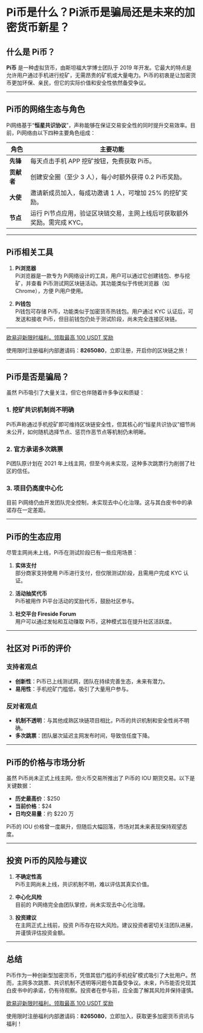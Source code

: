 # Pi币是什么？Pi派币是骗局还是未来的加密货币新星？



## 什么是 Pi币？

**Pi币** 是一种虚拟货币，由斯坦福大学博士团队于 2019 年开发。它最大的特点是允许用户通过手机进行挖矿，无需昂贵的矿机或大量电力。Pi币的初衷是让加密货币更加环保、亲民，但它的实际价值和安全性依然备受争议。

---

## Pi币的网络生态与角色

Pi网络基于“**恒星共识协议**”，声称能够在保证交易安全性的同时提升交易效率。目前，Pi网络由以下四种主要角色组成：

| 角色      | 主要功能                                                                 |
|-----------|--------------------------------------------------------------------------|
| **先锋**  | 每天点击手机 APP 挖矿按钮，免费获取 Pi币。                              |
| **贡献者**| 创建安全圈（至少 3 人），每小时额外获得 0.2 Pi币奖励。                   |
| **大使**  | 邀请新成员加入，每成功邀请 1 人，可增加 25% 的挖矿奖励。                |
| **节点**  | 运行 Pi节点应用，验证区块链交易，主网上线后可获取额外奖励。需完成 KYC。 |

---

## Pi币相关工具

1. **Pi浏览器**  
   Pi浏览器是一款专为 Pi网络设计的工具，用户可以通过它创建钱包、参与挖矿，并查看 Pi币测试网区块链活动。其功能类似于传统浏览器（如 Chrome），方便 Pi用户使用。

2. **Pi钱包**  
   Pi钱包可存储 Pi币，功能类似于加密货币热钱包。用户通过 KYC 认证后，可发送和接收 Pi币，但目前钱包仍处于测试阶段，尚未完全连接区块链。

---
[欧易迎新限时福利，领取最高 100 USDT 奖励](https://bit.ly/OKXe)  

使用限时注册福利内部邀请码：**8265080**，立即注册，开启你的区块链之旅！

---
## Pi币是否是骗局？

虽然 Pi币吸引了大量关注，但它也伴随着许多争议和质疑：

### 1. 挖矿共识机制尚不明确
Pi币声称通过手机挖矿即可维持区块链安全性，但其核心的“恒星共识协议”细节尚未公开，如何随机选择节点、惩罚作恶节点等机制仍未明晰。

### 2. 官方承诺多次跳票
Pi团队原计划在 2021 年上线主网，但至今尚未实现，这种多次跳票行为削弱了社区的信任。

### 3. 项目仍高度中心化
目前 Pi网络仍由开发团队完全控制，未实现去中心化治理。这与其白皮书中的承诺存在一定差距。

---

## Pi币的生态应用

尽管主网尚未上线，Pi币在测试阶段已有一些应用场景：

1. **实体支付**  
   部分商家支持使用 Pi币进行支付，但仅限测试阶段，且需用户完成 KYC 认证。

2. **活动抽奖代币**  
   Pi币被用作 Pi平台活动的奖励代币，鼓励社区参与。

3. **社交平台 Fireside Forum**  
   用户可以通过发帖和互动赚取 Pi币，这种模式旨在提升社区活跃度。

---

## 社区对 Pi币的评价

### 支持者观点
- **创新性**：Pi币已上线测试网，团队在持续完善生态，未来有潜力。
- **易用性**：手机挖矿门槛低，吸引了大量用户参与。

### 反对者观点
- **机制不透明**：与其他成熟区块链项目相比，Pi币的共识机制和安全性尚不明确。
- **多次跳票**：团队屡次延迟主网发布时间，导致信任度下降。

---

## Pi币的价格与市场分析

虽然 Pi币尚未正式上线主网，但火币交易所推出了 Pi币的 IOU 期货交易。以下是关键数据：
- **历史最高价**：$250  
- **当前价格**：$24  
- **日均交易量**：约 $220 万  

Pi币的 IOU 价格曾一度飙升，但随后大幅回落，市场对其未来表现保持观望态度。

---

## 投资 Pi币的风险与建议

1. **不确定性高**  
   Pi币主网尚未上线，共识机制不明，难以评估其真实价值。

2. **中心化风险**  
   目前的 Pi网络完全由团队掌控，尚未实现去中心化治理。

3. **投资建议**  
   在主网正式上线前，投资 Pi币存在较大风险。建议投资者密切关注团队进展，并谨慎评估投资金额。

---

## 总结

Pi币作为一种创新型加密货币，凭借其低门槛的手机挖矿模式吸引了大批用户。然而，主网多次跳票、共识机制不透明等问题令其备受争议。未来，Pi币能否兑现其白皮书中的承诺，仍有待观察。投资者在参与前，应全面了解其风险并保持谨慎。

[欧易迎新限时福利，领取最高 100 USDT 奖励](https://bit.ly/OKXe)  

使用限时注册福利内部邀请码：**8265080**，立即加入，获取更多加密货币资讯与福利！
